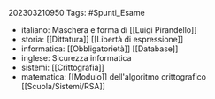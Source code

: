 202303210950
Tags: #Spunti_Esame 

* italiano: Maschera e forma di [[Luigi Pirandello]]
* storia:  [[Dittatura]] [[Libertà di espressione]]
* informatica: [[Obbligatorietà]] [[Database]]
* inglese:  Sicurezza informatica
* sistemi:  [[Crittografia]]
* matematica: [[Modulo]] dell'algoritmo crittografico [[Scuola/Sistemi/RSA]]


